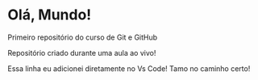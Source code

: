 # Olá, Mundo!
 Primeiro repositório do curso de Git e GitHub

 Repositório criado durante uma aula ao vivo!

 Essa linha eu adicionei diretamente no Vs Code! Tamo no caminho certo!
